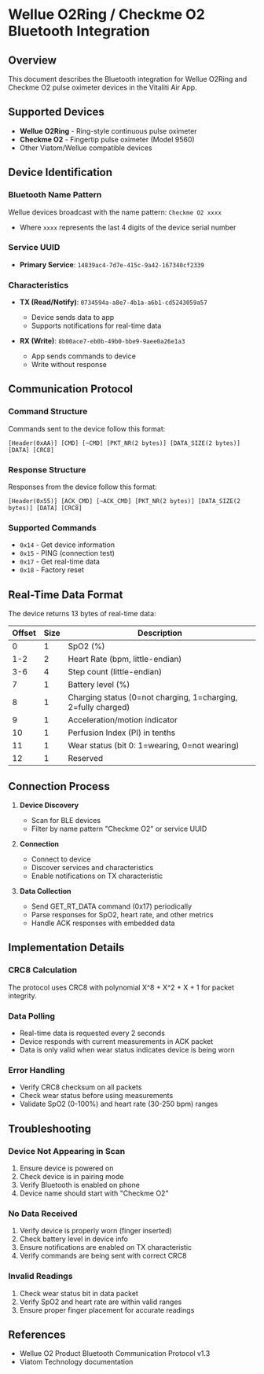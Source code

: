 # Wellue O2Ring / Checkme O2 Bluetooth Integration

## Overview
This document describes the Bluetooth integration for Wellue O2Ring and Checkme O2 pulse oximeter devices in the Vitaliti Air App.

## Supported Devices
- **Wellue O2Ring** - Ring-style continuous pulse oximeter
- **Checkme O2** - Fingertip pulse oximeter (Model 9560)
- Other Viatom/Wellue compatible devices

## Device Identification

### Bluetooth Name Pattern
Wellue devices broadcast with the name pattern: `Checkme O2 xxxx`
- Where `xxxx` represents the last 4 digits of the device serial number

### Service UUID
- **Primary Service**: `14839ac4-7d7e-415c-9a42-167340cf2339`

### Characteristics
- **TX (Read/Notify)**: `0734594a-a8e7-4b1a-a6b1-cd5243059a57`
  - Device sends data to app
  - Supports notifications for real-time data
  
- **RX (Write)**: `8b00ace7-eb0b-49b0-bbe9-9aee0a26e1a3`
  - App sends commands to device
  - Write without response

## Communication Protocol

### Command Structure
Commands sent to the device follow this format:
```
[Header(0xAA)] [CMD] [~CMD] [PKT_NR(2 bytes)] [DATA_SIZE(2 bytes)] [DATA] [CRC8]
```

### Response Structure
Responses from the device follow this format:
```
[Header(0x55)] [ACK_CMD] [~ACK_CMD] [PKT_NR(2 bytes)] [DATA_SIZE(2 bytes)] [DATA] [CRC8]
```

### Supported Commands
- `0x14` - Get device information
- `0x15` - PING (connection test)
- `0x17` - Get real-time data
- `0x18` - Factory reset

## Real-Time Data Format

The device returns 13 bytes of real-time data:

| Offset | Size | Description |
|--------|------|-------------|
| 0 | 1 | SpO2 (%) |
| 1-2 | 2 | Heart Rate (bpm, little-endian) |
| 3-6 | 4 | Step count (little-endian) |
| 7 | 1 | Battery level (%) |
| 8 | 1 | Charging status (0=not charging, 1=charging, 2=fully charged) |
| 9 | 1 | Acceleration/motion indicator |
| 10 | 1 | Perfusion Index (PI) in tenths |
| 11 | 1 | Wear status (bit 0: 1=wearing, 0=not wearing) |
| 12 | 1 | Reserved |

## Connection Process

1. **Device Discovery**
   - Scan for BLE devices
   - Filter by name pattern "Checkme O2" or service UUID

2. **Connection**
   - Connect to device
   - Discover services and characteristics
   - Enable notifications on TX characteristic

3. **Data Collection**
   - Send GET_RT_DATA command (0x17) periodically
   - Parse responses for SpO2, heart rate, and other metrics
   - Handle ACK responses with embedded data

## Implementation Details

### CRC8 Calculation
The protocol uses CRC8 with polynomial X^8 + X^2 + X + 1 for packet integrity.

### Data Polling
- Real-time data is requested every 2 seconds
- Device responds with current measurements in ACK packet
- Data is only valid when wear status indicates device is being worn

### Error Handling
- Verify CRC8 checksum on all packets
- Check wear status before using measurements
- Validate SpO2 (0-100%) and heart rate (30-250 bpm) ranges

## Troubleshooting

### Device Not Appearing in Scan
1. Ensure device is powered on
2. Check device is in pairing mode
3. Verify Bluetooth is enabled on phone
4. Device name should start with "Checkme O2"

### No Data Received
1. Verify device is properly worn (finger inserted)
2. Check battery level in device info
3. Ensure notifications are enabled on TX characteristic
4. Verify commands are being sent with correct CRC8

### Invalid Readings
1. Check wear status bit in data packet
2. Verify SpO2 and heart rate are within valid ranges
3. Ensure proper finger placement for accurate readings

## References
- Wellue O2 Product Bluetooth Communication Protocol v1.3
- Viatom Technology documentation